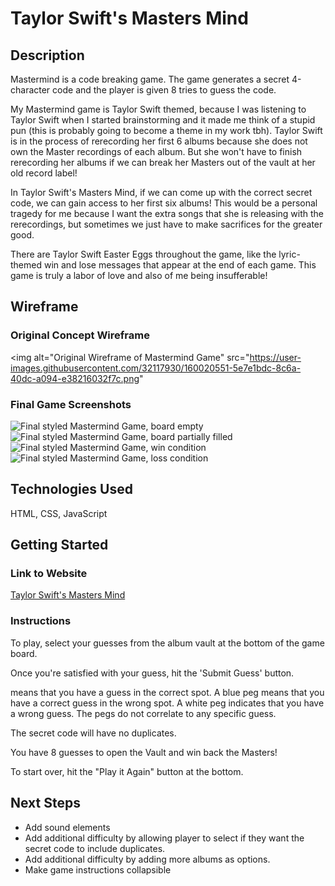# Taylor Swift's Masters Mind

## Description

Mastermind is a code breaking game. The game generates a secret 4-character code and the player is given 8 tries to guess the code.

My Mastermind game is Taylor Swift themed, because I was listening to Taylor Swift when I started brainstorming and it made me think of a stupid pun (this is probably going to become a theme in my work tbh). Taylor Swift is in the process of rerecording her first 6 albums because she does not own the Master recordings of each album. But she won't have to finish rerecording her albums if we can break her Masters out of the vault at her old record label!

In Taylor Swift's Masters Mind, if we can come up with the correct secret code, we can gain access to her first six albums! This would be a personal tragedy for me because I want the extra songs that she is releasing with the rerecordings, but sometimes we just have to make sacrifices for the greater good.

There are Taylor Swift Easter Eggs throughout the game, like the lyric-themed win and lose messages that appear at the end of each game. This game is truly a labor of love and also of me being insufferable!

## Wireframe

### Original Concept Wireframe
<img alt="Original Wireframe of Mastermind Game" src="https://user-images.githubusercontent.com/32117930/160020551-5e7e1bdc-8c6a-40dc-a094-e38216032f7c.png"


### Final Game Screenshots
<img alt="Final styled Mastermind Game, board empty" src="https://user-images.githubusercontent.com/32117930/159986939-ddadbdef-7295-4a70-a339-5e763710335d.png">
<img alt="Final styled Mastermind Game, board partially filled" src="https://user-images.githubusercontent.com/32117930/159986948-d7d173dd-ac53-4533-a1db-325cb22cc89e.png">
<img alt="Final styled Mastermind Game, win condition" src="https://user-images.githubusercontent.com/32117930/159986956-c384029a-3f5b-4db4-90a2-728b504a4645.png">
<img alt="Final styled Mastermind Game, loss condition" src="https://user-images.githubusercontent.com/32117930/159986960-5b9b3ec7-c603-4017-8c87-839f3edc7110.png">

## Technologies Used
HTML, CSS, JavaScript

## Getting Started
### Link to Website
[Taylor Swift's Masters Mind](https://philkatie.github.io/mastermind-project-1/)

### Instructions
To play, select your guesses from the album vault at the bottom of the game board.

Once you're satisfied with your guess, hit the 'Submit Guess' button.

means that you have a guess in the correct spot. A blue peg means that you have a correct guess in the wrong spot. A white peg indicates that you have a wrong guess. The pegs do not correlate to any specific guess.

The secret code will have no duplicates.

You have 8 guesses to open the Vault and win back the Masters!

To start over, hit the "Play it Again" button at the bottom.

## Next Steps
- Add sound elements
- Add additional difficulty by allowing player to select if they want the secret code to include duplicates.
- Add additional difficulty by adding more albums as options.
- Make game instructions collapsible
